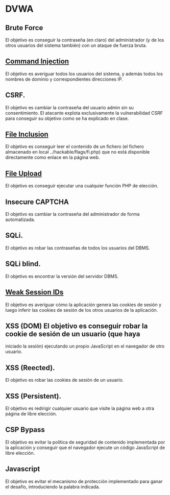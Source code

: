 # DVWA

## Brute Force 
El objetivo es conseguir la contraseña (en claro) del administrador (y de los otros usuarios del sistema también) con un ataque de fuerza bruta.

## [Command Injection](/CI/CI.md)
El objetivo es averiguar todos los usuarios del sistema, y además todos los nombres de dominio y correspondientes direcciones IP.

## CSRF. 
El objetivo es cambiar la contraseña del usuario admin sin su consentimiento. El atacante explota exclusivamente la vulnerabilidad CSRF para conseguir su objetivo como se ha explicado en clase.

## [File Inclusion](/FI/FI.md) 
El objetivo es conseguir leer el contenido de un fichero (el fichero almacenado en local ../hackable/flags/fi.php) que no está disponible directamente como enlace en la página web.

## [File Upload](/FU/FU.md)
El objetivo es conseguir ejecutar una cualquier función PHP de elección. 

## Insecure CAPTCHA 
El objetivo es cambiar la contraseña del administrador de forma automatizada.

## SQLi. 
El objetivo es robar las contraseñas de todos los usuarios del DBMS.

## SQLi blind. 
El objetivo es encontrar la versión del servidor DBMS.

## [Weak Session IDs](/WSI/WSI.md)
El objetivo es averiguar cómo la aplicación genera las cookies de
sesión y luego inferir las cookies de sesión de los otros usuarios de la aplicación.

## XSS (DOM) El objetivo es conseguir robar la cookie de sesión de un usuario (que haya
iniciado la sesión) ejecutando un propio JavaScript en el navegador de otro usuario.

## XSS (Reected). 
El objetivo es robar las cookies de sesión de un usuario.

## XSS (Persistent). 
El objetivo es redirigir cualquier usuario que visite la página web a otra página de libre elección.

## CSP Bypass
El objetivo es evitar la política de seguridad de contenido implementada por la aplicación y conseguir que el navegador ejecute un código JavaScript de libre elección.

## Javascript
El objetivo es evitar el mecanismo de protección implementado para ganar el desafío, introduciendo la palabra indicada.
